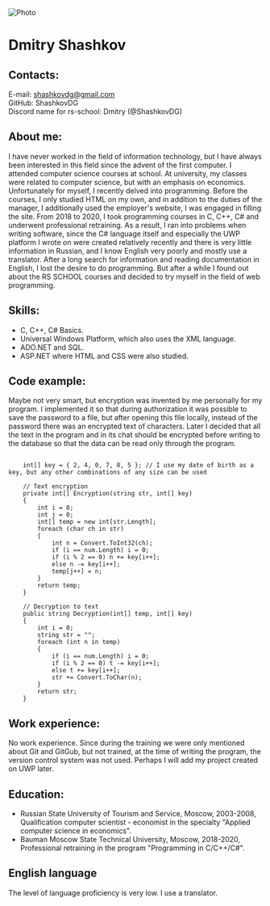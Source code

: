 ![Photo](https://avatars.githubusercontent.com/u/65305046?s=400&u=5bf7a3f329dd20510fe34de50761a31ff8b58559&v=4)

# Dmitry Shashkov

## Contacts:
E-mail: shashkovdg@gmail.com\
GitHub: ShashkovDG\
Discord name for rs-school: Dmitry (@ShashkovDG)

## About me:
I have never worked in the field of information technology, but I have always been interested in this field since the advent of the first computer. I attended computer science courses at school. At university, my classes were related to computer science, but with an emphasis on economics. Unfortunately for myself, I recently delved into programming. Before the courses, I only studied HTML on my own, and in addition to the duties of the manager, I additionally used the employer's website, I was engaged in filling the site. From 2018 to 2020, I took programming courses in C, C++, C# and underwent professional retraining. As a result, I ran into problems when writing software, since the C# language itself and especially the UWP platform I wrote on were created relatively recently and there is very little information in Russian, and I know English very poorly and mostly use a translator. After a long search for information and reading documentation in English, I lost the desire to do programming. But after a while I found out about the RS SCHOOL courses and decided to try myself in the field of web programming.

## Skills:
 - C, C++, C# Basics.
 - Universal Windows Platform, which also uses the XML language. 
 - ADO.NET and SQL. 
 - ASP.NET where HTML and CSS were also studied.

## Code example:
Maybe not very smart, but encryption was invented by me personally for my program. I implemented it so that during authorization it was possible to save the password to a file, but after opening this file locally, instead of the password there was an encrypted text of characters. Later I decided that all the text in the program and in its chat should be encrypted before writing to the database so that the data can be read only through the program.
```

    int[] key = { 2, 4, 0, 7, 8, 5 }; // I use my date of birth as a key, but any other combinations of any size can be used

    // Text encryption
    private int[] Encryption(string str, int[] key)
    {
        int i = 0;
        int j = 0;
        int[] temp = new int[str.Length];
        foreach (char ch in str)
        {
            int n = Convert.ToInt32(ch);
            if (i == num.Length) i = 0;
            if (i % 2 == 0) n += key[i++];
            else n -= key[i++];
            temp[j++] = n;
        }
        return temp;
    }

    // Decryption to text
    public string Decryption(int[] temp, int[] key)
    {
        int i = 0;
        string str = "";
        foreach (int n in temp)
        {
            if (i == num.Length) i = 0;
            if (i % 2 == 0) t -= key[i++];
            else t += key[i++];
            str += Convert.ToChar(n);
        }
        return str;
    }

```

## Work experience:
No work experience. Since during the training we were only mentioned about Git and GitGub, but not trained, at the time of writing the program, the version control system was not used. Perhaps I will add my project created on UWP later.

## Education:
 - Russian State University of Tourism and Service, Moscow, 2003-2008, Qualification computer scientist - economist in the specialty "Applied computer science in economics".
 - Bauman Moscow State Technical University, Moscow, 2018-2020, Professional retraining in the program "Programming in C/C++/C#".

## English language
The level of language proficiency is very low. I use a translator.
